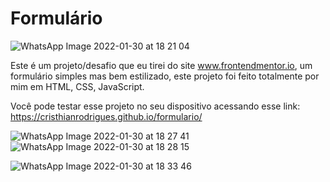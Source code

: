 # Formulário 

![WhatsApp Image 2022-01-30 at 18 21 04](https://user-images.githubusercontent.com/49444405/151735034-eb9d1f6c-9080-4963-8720-68699d86f6ef.jpeg)


Este é um projeto/desafio que eu tirei do site www.frontendmentor.io, um formulário simples mas bem estilizado, este projeto foi feito totalmente por mim em HTML, CSS, JavaScript.

Você pode testar esse projeto no seu dispositivo acessando esse link: https://cristhianrodrigues.github.io/formulario/



![WhatsApp Image 2022-01-30 at 18 27 41](https://user-images.githubusercontent.com/49444405/151734746-b84c96ae-da39-4043-b4f2-5705a6c80d0f.jpeg)![WhatsApp Image 2022-01-30 at 18 28 15](https://user-images.githubusercontent.com/49444405/151734711-76e2cfc4-6ccf-46b0-b7f1-312971f9ef7f.jpeg)

![WhatsApp Image 2022-01-30 at 18 33 46](https://user-images.githubusercontent.com/49444405/151734632-2199a2bb-5a3c-4e26-a605-258e99b1f9f6.jpeg)
